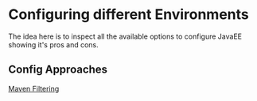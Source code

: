 # Configuring different Environments
The idea here is to inspect all the available options to configure JavaEE showing it's pros and cons.

## Config Approaches
[Maven Filtering](https://github.com/felipe-alves-moraes/blueprints-in-enterprise-java/tree/master/configuration/maven-configuration)
